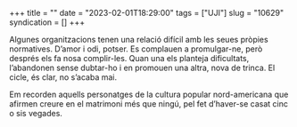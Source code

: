 +++
title = ""
date = "2023-02-01T18:29:00"
tags = ["UJI"]
slug = "10629"
syndication = []
+++

Algunes organitzacions tenen una relació difícil amb les seues pròpies normatives. D’amor i odi, potser. Es complauen a promulgar-ne, però després els fa nosa complir-les. Quan una els planteja dificultats, l’abandonen sense dubtar-ho i en promouen una altra, nova de trinca. El cicle, és clar, no s’acaba mai.

Em recorden aquells personatges de la cultura popular nord-americana que afirmen creure en el matrimoni més que ningú, pel fet d’haver-se casat cinc o sis vegades.

